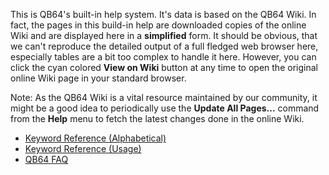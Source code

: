 This is QB64's built-in help system. It's data is based on the QB64 Wiki. In fact, the pages in this build-in help are downloaded copies of the online Wiki and are displayed here in a **simplified** form. It should be obvious, that we can't reproduce the detailed output of a full fledged web browser here, especially tables are a bit too complex to handle it here. However, you can click the cyan colored **View on Wiki** button at any time to open the original online Wiki page in your standard browser.

Note: As the QB64 Wiki is a vital resource maintained by our community, it might be a good idea to periodically use the **Update All Pages...** command from the **Help** menu to fetch the latest changes done in the online Wiki.

* [Keyword Reference (Alphabetical)](Keyword-Reference-(Alphabetical))
* [Keyword Reference (Usage)](Keyword-Reference-(Usage))
* [QB64 FAQ](QB64-FAQ)

